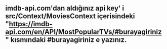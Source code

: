 ## imdb-api.com'dan aldığınız api key' i src/Context/MoviesContext içerisindeki "https://imdb-api.com/en/API/MostPopularTVs/#burayagiriniz" kısmındaki #burayagiriniz e yazınız.
